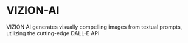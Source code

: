 # VIZION-AI
VIZION AI generates visually compelling images from textual prompts, utilizing the cutting-edge DALL-E API
